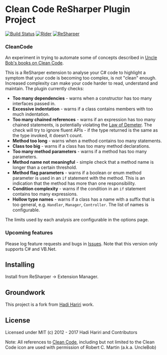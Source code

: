 # Clean Code ReSharper Plugin Project

[![Build Status](https://dev.azure.com/mo2k4/CleanCode/_apis/build/status/MO2k4.CleanCode?branchName=master)](https://dev.azure.com/mo2k4/CleanCode/_build/latest?definitionId=3&branchName=master)
[![Rider](https://img.shields.io/jetbrains/plugin/v/12924-cleancode?label=Rider)](https://plugins.jetbrains.com/plugin/12924-cleancode)
[![ReSharper](https://img.shields.io/resharper/v/MO.CleanCode?label=ReSharper)](https://plugins.jetbrains.com/plugin/11677-cleancode)

### CleanCode

An experiment in trying to automate some of concepts described in [Uncle Bob's books on Clean Code](http://www.amazon.com/Clean-Code-Handbook-Software-Craftsmanship/dp/0132350882). 

This is a ReSharper extension to analyse your C# code to highlight a symptom that your code is becoming too complex, is not "clean" enough. Increased complexity can make your code harder to read, understand and maintain. The plugin currently checks:

* **Too many dependencies** - warns when a constructor has too many interfaces passed in.
* **Excessive indentation** - warns if a class contains members with too much indentation.
* **Too many chained references** - warns if an expression has too many chained statements, is potentially violating the [Law of Demeter](https://en.wikipedia.org/wiki/Law_of_Demeter). The check will try to ignore fluent APIs - if the type returned is the same as the type invoked, it doesn't count.
* **Method too long** - warns when a method contains too many statements.
* **Class too big** - warns if a class has too many method declarations.
* **Too many method parameters** - warns if a method has too many parameters.
* **Method name not meaningful** - simple check that a method name is longer than a certain threshold.
* **Method flag parameters** - warns if a boolean or enum method parameter is used in an `if` statement with the method. This is an indication that the method has more than one responsibility.
* **Condition complexity** - warns if the condition in an `if` statement contains too many expressions.
* **Hollow type names** - warns if a class has a name with a suffix that is too general, e.g. `Handler`, `Manager`, `Controller`. The list of names is configurable.

The limits used by each analysis are configurable in the options page.

### Upcoming features

Please log feature requests and bugs in [Issues](https://github.com/hhariri/CleanCode/issues). Note that this version only supports C# and VB.Net.

## Installing

Install from ReSharper &rarr; Extension Manager.

## Groundwork

This project is a fork from [Hadi Hariri](https://github.com/hhariri/CleanCode) work.

## License

Licensed under MIT (c) 2012 - 2017  Hadi Hariri and Contributors

Note: All references to [Clean Code](http://www.cleancoders.com/), including but not limited to the Clean Code icon are used with permission of Robert C. Martin (a.k.a. UncleBob)
